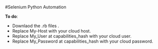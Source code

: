 #Selenium Python Automation

**To do**:
- Downlaod the .rb files .
- Replace My-Host with your cloud host.
- Replace My_User at capabilities_hash with your cloud user.
- Replace My_Password at capabilities_hash with your cloud password.
